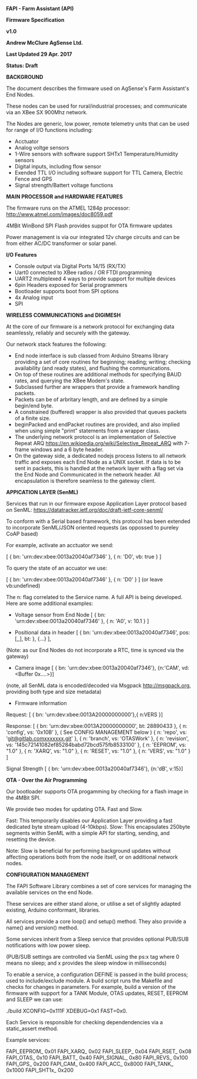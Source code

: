 <b>FAPI - Farm Assistant (API)

Firmware Specification

v1.0

Andrew McClure
AgSense Ltd.

Last Updated 29 Apr. 2017

Status: Draft

BACKGROUND</b>

The document describes the firmware used on AgSense's Farm Assistant's End Nodes.

These nodes can be used for rural/industrial processes; and communicate via an XBee SX 900Mhz network.

The Nodes are generic, low power, remote telemetry units that can be used for range of I/O functions including:

- Acctuator
- Analog voltge sensors
- 1-Wire sensors with software support SHTx1 Temperature/Humidity sensors 
- Digital inputs, including flow sensor
- Exended TTL I/O including software support for TTL Camera, Electric Fence and GPS
- Signal strength/Battert voltage functions

<b>MAIN PROCESSOR and HARDWARE FEATURES</b>

The firmware runs on the ATMEL 1284p processor:
http://www.atmel.com/images/doc8059.pdf

4MBit WinBond SPI Flash provides suppot for OTA firmware updates

Power management is via our integrated 12v charge circuits and can be from either AC/DC transformer or solar panel.

<b>I/O Features</b>

- Console output via Digital Ports 14/15 (RX/TX)
- Uart0 connected to XBee radios / OR FTDI programming
- UART2 multiplexed 4 ways to provide support for multiple devices
- 6pin Headers exposed for  Serial programmers
- Bootloader supports boot from SPI options
- 4x Analog input
- SPI

<b>WIRELESS COMMUNICATIONS and DIGIMESH</b>

At the core of our firmware is a network protocol for exchanging data seamlessly, reliably and securely with the gateway.

Our network stack features the following:

- End node interface is sub classed from Arduino Streams library providing a set of core routines for beginning; reading; writing; checking availability (and ready states), and flushing the communications.
- On top of these routines are additional methods for specifying BAUD rates, and querying the XBee Modem's state.
- Subclassed further are wrappers that provide a framework handling packets.  
- Packets can be of arbritary length, and are defined by a simple begin/end byte.  
- A constrained (buffered) wrapper is also provided that queues packets of a finite size.
- beginPacked and endPacket routines are provided, and also implied when using simple "print" statements from a wrapper class.
- The underlying network protocol is an implementation of Selective Repeat ARQ https://en.wikipedia.org/wiki/Selective_Repeat_ARQ with 7-frame windows and a 6 byte header.
- On the gateway side, a dedicated nodejs process listens to all network traffic and exposes each End Node as a UNIX socket. If data is to be sent in packets, this is handled at the network layer with a flag set via the End Node and Communicated in the network header.  All encapsulation is therefore seamless to the gateway client.

<b>APPICATION LAYER (SenML)</b>

Services that run in our firmware expose Application Layer protocol based on SenML: https://datatracker.ietf.org/doc/draft-ietf-core-senml/

To conform with a Serial based framework, this protocol has been extended to incorporate SenML/JSON oriented requests (as oppossed to pureley CoAP based)

For example, activate an acctuator we send:

[ { bn: 'urn:dev:xbee:0013a20040af7346' },
  { n: 'D0', vb: true } ]

To query the state of an accuator we use:

[ { bn: 'urn:dev:xbee:0013a20040af7346' },
  { n: 'D0' } ]    (or leave vb:undefined)

The n: flag correlated to the Service name.  A full API is being developed.  Here are some additional examples:

- Voltage sensor from End Node
[ { bn: 'urn:dev:xbee:0013a20040af7346' },
  { n: 'A0', v: 10.1 } ]

- Positional data in header
[ { bn: 'urn:dev:xbee:0013a20040af7346', pos:[<lon>,<lat>,<alt>], bt:<ms since midnight> }, {...} ],

(Note: as our End Nodes do not incorporate a RTC, time is synced via the gateway)

- Camera image
[ { bn: 'urn:dev:xbee:0013a20040af7346'},
  {n:'CAM', vd:<Buffer 0x....>}]

(note, all SenML data is encoded/decoded via Msgpack http://msgpack.org, providing both type and size metadata)

- Firmware information

Request:
[ { bn: 'urn:dev:xbee:0013A20000000000'},{ n:VERS }]

Response:
[ { bn: 'urn:dev:xbee:0013A20000000000', bt: 28890433 },
  { n: 'config', vs: '0x10B' },  ( See CONFIG MANAGEMENT below )
  { n: 'repo', vs: 'git@gitlab.comxxxxxxx.git' },
  { n: 'branch', vs: 'OTASWork' },
  { n: 'revision', vs: '145c72141082ef85284babd72bcd575fb8533100' },
  { n: 'EEPROM', vs: "1.0" },
  { n: 'XARQ', vs: "1.0" },
  { n: 'RESET', vs: "1.0" },
  { n: 'VERS', vs: "1.0" } ]

Signal Strength
[ { bn: 'urn:dev:xbee:0013a20040af7346'},
  {n:'dB', v:15}]


<b>OTA - Over the Air Programming</b>

Our bootloader supports OTA progamming by checking for a flash image in the 4MBit SPI.

We provide two modes for updating OTA. Fast and Slow.

Fast: This temporarily disables our Application Layer providing a fast dedicated byte stream upload  (4-10kbps).
Slow: This encapsulates 250byte segments within SenML with a simple API for starting, sending, and resetting the device.

Note: Slow is beneficial for performing background updates without affecting operations both from the node itself, or on additional network nodes.


<b>CONFIGURATION MANAGEMENT</b>

The FAPI Software Library combines a set of core services for managing the available services on the end Node.

These services are either stand alone, or utilise a set of slightly adapted existing, Arduino conformant, libraries.

All services provide a core loop() and setup() method.  They also provide a name() and version() method.

Some services inherit from a Sleep service that provides optional PUB/SUB notifications with low power sleep.

(PUB/SUB settings are controlled via SenML using the ps:x tag where 0 means no sleep; and x provides the sleep window in milliseconds)

To enable a service, a configuration DEFINE is passed in the build process; used to include/exclude module. A build script runs the Makefile and checks for changes in parameters. For example, build a version of the firmware with support for a TANK Module, OTAS updates, RESET,  EEPROM and SLEEP we can use:

./build XCONFIG=0x111F XDEBUG=0x1 FAST=0x0.

Each Service is responsible for checking dependendencies via a static_assert method.

Example services:

FAPI_EEPROM_ 0x01
FAPI_XARQ_   0x02 
FAPI_SLEEP_  0x04
FAPI_RSET_   0x08
FAPI_OTAS_   0x10
FAPI_BATT_   0x40
FAPI_SIGNAL_ 0x80
FAPI_REVS_   0x100
FAPI_GPS_    0x200
FAPI_CAM_    0x400
FAPI_ACC_    0x8000
FAPI_TANK_   0x1000
FAPI_SHT1x_  0x200
